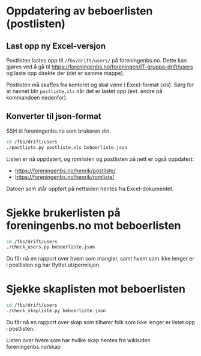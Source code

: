 # Oppdatering av beboerlisten (postlisten)

## Last opp ny Excel-versjon

Postlisten lastes opp til `/fbs/drift/users/` på foreningenbs.no. Dette kan
gjøres ved å gå til https://foreningenbs.no/foreningen/IT-gruppa-drift/users
og laste opp direkte der (det er samme mappe).

Postlisten må skaffes fra kontoret og skal være i Excel-format (xls).
Sørg for at navnet blir `postliste.xls` når det er lastet opp (evt. endre på
kommandoen nedenfor).

## Konverter til json-format

SSH til foreningenbs.no som brukeren din.

```bash
cd /fbs/drift/users
./postliste.py postliste.xls beboerliste.json
```

Listen er nå oppdatert, og romlisten og postlisten på nett er også oppdatert:

 * https://foreningenbs.no/henrik/postliste/
 * https://foreningenbs.no/henrik/romliste/

Datoen som står oppført på nettsiden hentes fra Excel-dokumentet.

# Sjekke brukerlisten på foreningenbs.no mot beboerlisten

```bash
cd /fbs/drift/users
./check_users.py beboerliste.json
```

Du får nå en rapport over hvem som mangler, samt hvem som ikke lenger er i
postlisten og har flyttet ut/permisjon.

# Sjekke skaplisten mot beboerlisten

```bash
cd /fbs/drift/users
./check_skapliste.py beboerliste.json
```

Du får nå en rapport over skap som tilhører folk som ikke lenger er listet
opp i postlisten.

Listen over hvem som har hvilke skap hentes fra wikisiden foreningenbs.no/skap

